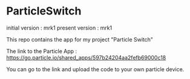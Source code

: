 # ParticleSwitch

initial version : mrk1
present version : mrk1

This repo contains the app for my project "Particle Switch"

The link to the Particle App : 
https://go.particle.io/shared_apps/597b24204aa2fefb69000c18

You can go to the link and upload the code to your own particle device.
